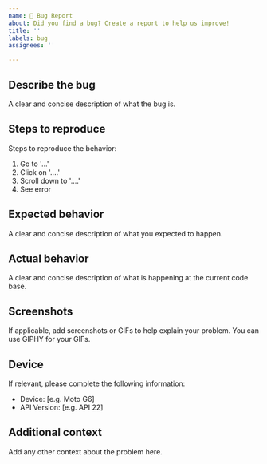 ```yaml
---
name: 🐞 Bug Report
about: Did you find a bug? Create a report to help us improve!
title: ''
labels: bug
assignees: ''

---
```


## Describe the bug
A clear and concise description of what the bug is.

## Steps to reproduce
Steps to reproduce the behavior:
1. Go to '...'
2. Click on '....'
3. Scroll down to '....'
4. See error

## Expected behavior
A clear and concise description of what you expected to happen.

## Actual behavior
A clear and concise description of what is happening at the current code base.

## Screenshots
If applicable, add screenshots or GIFs to help explain your problem. You can use GIPHY for your GIFs.

## Device
If relevant, please complete the following information:
 - Device: [e.g. Moto G6]
 - API Version: [e.g. API 22]

## Additional context
Add any other context about the problem here.
